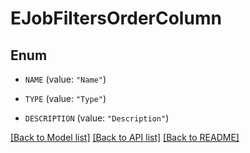 # EJobFiltersOrderColumn

## Enum


* `NAME` (value: `"Name"`)

* `TYPE` (value: `"Type"`)

* `DESCRIPTION` (value: `"Description"`)


[[Back to Model list]](../README.md#documentation-for-models) [[Back to API list]](../README.md#documentation-for-api-endpoints) [[Back to README]](../README.md)


